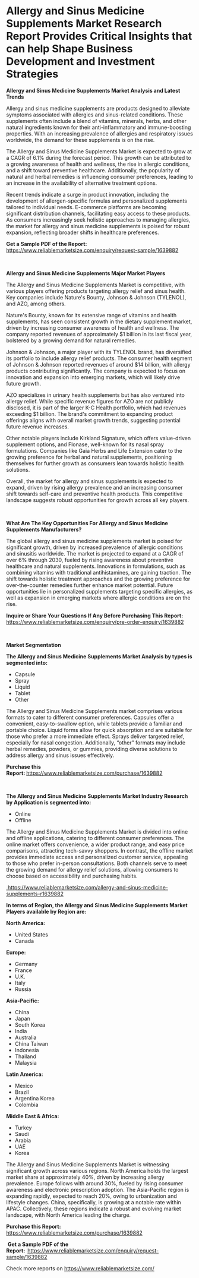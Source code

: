 <p><h1>Allergy and Sinus Medicine Supplements Market Research Report Provides Critical Insights that can help Shape Business Development and Investment Strategies</h1></p><p><strong>Allergy and Sinus Medicine Supplements Market Analysis and Latest Trends</strong></p>
<p><p>Allergy and sinus medicine supplements are products designed to alleviate symptoms associated with allergies and sinus-related conditions. These supplements often include a blend of vitamins, minerals, herbs, and other natural ingredients known for their anti-inflammatory and immune-boosting properties. With an increasing prevalence of allergies and respiratory issues worldwide, the demand for these supplements is on the rise.</p><p>The Allergy and Sinus Medicine Supplements Market is expected to grow at a CAGR of 6.1% during the forecast period. This growth can be attributed to a growing awareness of health and wellness, the rise in allergic conditions, and a shift toward preventive healthcare. Additionally, the popularity of natural and herbal remedies is influencing consumer preferences, leading to an increase in the availability of alternative treatment options.</p><p>Recent trends indicate a surge in product innovation, including the development of allergen-specific formulas and personalized supplements tailored to individual needs. E-commerce platforms are becoming significant distribution channels, facilitating easy access to these products. As consumers increasingly seek holistic approaches to managing allergies, the market for allergy and sinus medicine supplements is poised for robust expansion, reflecting broader shifts in healthcare preferences.</p></p>
<p><strong>Get a Sample PDF of the Report:&nbsp;</strong> <a href="https://www.reliablemarketsize.com/enquiry/request-sample/1639882?utm_campaign=2291&utm_medium=2&utm_source=Github&utm_content=ia&utm_term=09022025&utm_id=allergy-and-sinus-medicine-supplements">https://www.reliablemarketsize.com/enquiry/request-sample/1639882</a></p>
<p>&nbsp;</p>
<p><strong>Allergy and Sinus Medicine Supplements Major Market Players</strong></p>
<p><p>The Allergy and Sinus Medicine Supplements Market is competitive, with various players offering products targeting allergy relief and sinus health. Key companies include Nature's Bounty, Johnson & Johnson (TYLENOL), and AZO, among others.</p><p>Nature's Bounty, known for its extensive range of vitamins and health supplements, has seen consistent growth in the dietary supplement market, driven by increasing consumer awareness of health and wellness. The company reported revenues of approximately $1 billion in its last fiscal year, bolstered by a growing demand for natural remedies.</p><p>Johnson & Johnson, a major player with its TYLENOL brand, has diversified its portfolio to include allergy relief products. The consumer health segment of Johnson & Johnson reported revenues of around $14 billion, with allergy products contributing significantly. The company is expected to focus on innovation and expansion into emerging markets, which will likely drive future growth.</p><p>AZO specializes in urinary health supplements but has also ventured into allergy relief. While specific revenue figures for AZO are not publicly disclosed, it is part of the larger K-C Health portfolio, which had revenues exceeding $1 billion. The brand's commitment to expanding product offerings aligns with overall market growth trends, suggesting potential future revenue increases.</p><p>Other notable players include Kirkland Signature, which offers value-driven supplement options, and Flonase, well-known for its nasal spray formulations. Companies like Gaia Herbs and Life Extension cater to the growing preference for herbal and natural supplements, positioning themselves for further growth as consumers lean towards holistic health solutions.</p><p>Overall, the market for allergy and sinus supplements is expected to expand, driven by rising allergy prevalence and an increasing consumer shift towards self-care and preventive health products. This competitive landscape suggests robust opportunities for growth across all key players.</p></p>
<p>&nbsp;</p>
<p><strong>What Are The Key Opportunities For Allergy and Sinus Medicine Supplements Manufacturers?</strong></p>
<p><p>The global allergy and sinus medicine supplements market is poised for significant growth, driven by increased prevalence of allergic conditions and sinusitis worldwide. The market is projected to expand at a CAGR of over 6% through 2030, fueled by rising awareness about preventive healthcare and natural supplements. Innovations in formulations, such as combining vitamins with traditional antihistamines, are gaining traction. The shift towards holistic treatment approaches and the growing preference for over-the-counter remedies further enhance market potential. Future opportunities lie in personalized supplements targeting specific allergies, as well as expansion in emerging markets where allergic conditions are on the rise.</p></p>
<p><strong>Inquire or Share Your Questions If Any Before Purchasing This Report:</strong> <a href="https://www.reliablemarketsize.com/enquiry/pre-order-enquiry/1639882?utm_campaign=2291&utm_medium=2&utm_source=Github&utm_content=ia&utm_term=09022025&utm_id=allergy-and-sinus-medicine-supplements">https://www.reliablemarketsize.com/enquiry/pre-order-enquiry/1639882</a></p>
<p>&nbsp;</p>
<p><strong>Market Segmentation</strong></p>
<p><strong>The Allergy and Sinus Medicine Supplements Market Analysis by types is segmented into:</strong></p>
<p><ul><li>Capsule</li><li>Spray</li><li>Liquid</li><li>Tablet</li><li>Other</li></ul></p>
<p><p>The Allergy and Sinus Medicine Supplements market comprises various formats to cater to different consumer preferences. Capsules offer a convenient, easy-to-swallow option, while tablets provide a familiar and portable choice. Liquid forms allow for quick absorption and are suitable for those who prefer a more immediate effect. Sprays deliver targeted relief, especially for nasal congestion. Additionally, “other” formats may include herbal remedies, powders, or gummies, providing diverse solutions to address allergy and sinus issues effectively.</p></p>
<p><strong>Purchase this Report:&nbsp;</strong><a href="https://www.reliablemarketsize.com/purchase/1639882?utm_campaign=2291&utm_medium=2&utm_source=Github&utm_content=ia&utm_term=09022025&utm_id=allergy-and-sinus-medicine-supplements">https://www.reliablemarketsize.com/purchase/1639882</a></p>
<p>&nbsp;</p>
<p><strong>The Allergy and Sinus Medicine Supplements Market Industry Research by Application is segmented into:</strong></p>
<p><ul><li>Online</li><li>Offline</li></ul></p>
<p><p>The Allergy and Sinus Medicine Supplements Market is divided into online and offline applications, catering to different consumer preferences. The online market offers convenience, a wider product range, and easy price comparisons, attracting tech-savvy shoppers. In contrast, the offline market provides immediate access and personalized customer service, appealing to those who prefer in-person consultations. Both channels serve to meet the growing demand for allergy relief solutions, allowing consumers to choose based on accessibility and purchasing habits.</p></p>
<p><a href="https://www.reliablemarketsize.com/allergy-and-sinus-medicine-supplements-r1639882?utm_campaign=2291&utm_medium=2&utm_source=Github&utm_content=ia&utm_term=09022025&utm_id=allergy-and-sinus-medicine-supplements">&nbsp;https://www.reliablemarketsize.com/allergy-and-sinus-medicine-supplements-r1639882</a></p>
<p><strong>In terms of Region, the Allergy and Sinus Medicine Supplements Market Players available by Region are:</strong></p>
<p>
    <p> <strong> North America: </strong>
        <ul>
            <li>United States</li>
            <li>Canada</li>
        </ul>
        </p> 
    <p> <strong> Europe: </strong>
        <ul>
            <li>Germany</li>
            <li>France</li>
            <li>U.K.</li>
            <li>Italy</li>
            <li>Russia</li>
        </ul>
        </p> 
    <p> <strong> Asia-Pacific: </strong>
        <ul>
            <li>China</li>
            <li>Japan</li>
            <li>South Korea</li>
            <li>India</li>
            <li>Australia</li>
            <li>China Taiwan</li>
            <li>Indonesia</li>
            <li>Thailand</li>
            <li>Malaysia</li>
        </ul>
        </p> 
    <p> <strong> Latin America: </strong>
        <ul>
            <li>Mexico</li>
            <li>Brazil</li>
            <li>Argentina Korea</li>
            <li>Colombia</li>
        </ul>
        </p> 
    <p> <strong> Middle East & Africa: </strong>
        <ul>
            <li>Turkey</li>
            <li>Saudi</li>
            <li>Arabia</li>
            <li>UAE</li>
            <li>Korea</li>
        </ul>
    </p>
    </p>
<p><p>The Allergy and Sinus Medicine Supplements Market is witnessing significant growth across various regions. North America holds the largest market share at approximately 40%, driven by increasing allergy prevalence. Europe follows with around 30%, fueled by rising consumer awareness and electronic prescription adoption. The Asia-Pacific region is expanding rapidly, expected to reach 20%, owing to urbanization and lifestyle changes. China, specifically, is growing at a notable rate within APAC. Collectively, these regions indicate a robust and evolving market landscape, with North America leading the charge.</p></p>
<p><strong>Purchase this Report: </strong><a href="https://www.reliablemarketsize.com/purchase/1639882?utm_campaign=2291&utm_medium=2&utm_source=Github&utm_content=ia&utm_term=09022025&utm_id=allergy-and-sinus-medicine-supplements">https://www.reliablemarketsize.com/purchase/1639882</a></p>
<p>&nbsp;<strong>Get a Sample PDF of the Report:&nbsp;&nbsp;</strong><a href="https://www.reliablemarketsize.com/enquiry/request-sample/1639882?utm_campaign=2291&utm_medium=2&utm_source=Github&utm_content=ia&utm_term=09022025&utm_id=allergy-and-sinus-medicine-supplements">https://www.reliablemarketsize.com/enquiry/request-sample/1639882</a></p>
<p><strong></strong></p>
<p>Check more reports on <a href="https://www.reliablemarketsize.com/?utm_campaign=2291&utm_medium=2&utm_source=Github&utm_content=ia&utm_term=09022025&utm_id=allergy-and-sinus-medicine-supplements">https://www.reliablemarketsize.com/</a></p>